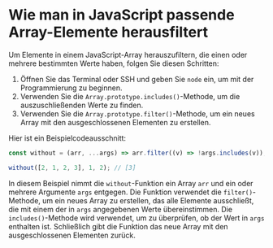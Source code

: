 # Wie man in JavaScript passende Array-Elemente herausfiltert

Um Elemente in einem JavaScript-Array herauszufiltern, die einen oder mehrere bestimmten Werte haben, folgen Sie diesen Schritten:

1. Öffnen Sie das Terminal oder SSH und geben Sie `node` ein, um mit der Programmierung zu beginnen.
2. Verwenden Sie die `Array.prototype.includes()`-Methode, um die auszuschließenden Werte zu finden.
3. Verwenden Sie die `Array.prototype.filter()`-Methode, um ein neues Array mit den ausgeschlossenen Elementen zu erstellen.

Hier ist ein Beispielcodeausschnitt:

```js
const without = (arr, ...args) => arr.filter((v) => !args.includes(v));

without([2, 1, 2, 3], 1, 2); // [3]
```

In diesem Beispiel nimmt die `without`-Funktion ein Array `arr` und ein oder mehrere Argumente `args` entgegen. Die Funktion verwendet die `filter()`-Methode, um ein neues Array zu erstellen, das alle Elemente ausschließt, die mit einem der in `args` angegebenen Werte übereinstimmen. Die `includes()`-Methode wird verwendet, um zu überprüfen, ob der Wert in `args` enthalten ist. Schließlich gibt die Funktion das neue Array mit den ausgeschlossenen Elementen zurück.
